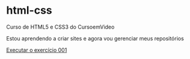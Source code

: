 # html-css
 Curso de HTML5 e CSS3 do CursoemVideo

 Estou aprendendo a criar sites e agora vou gerenciar meus repositórios

 <a href="https://natanaellevy.github.io/html-css/exercicios/ex001/index.html">Executar o exercício 001</a>
